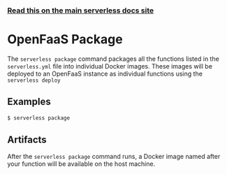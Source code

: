 <!--
title: Serverless Framework Commands - OpenFaaS - Deploy
menuText: package
menuOrder: 1
description: Deploy your service to the specified provider
layout: Doc
-->

<!-- DOCS-SITE-LINK:START automatically generated -->
### [Read this on the main serverless docs site](https://www.serverless.com/framework/docs/providers/openfaas/cli-reference/deploy)
<!-- DOCS-SITE-LINK:END -->

# OpenFaaS Package

The `serverless package` command packages all the functions
listed in the `serverless.yml` file into individual Docker
images. These images will be deployed to an OpenFaaS instance as
individual functions using the `serverless deploy`

## Examples
```bash
$ serverless package
```

## Artifacts

After the `serverless package` command runs, a Docker image named
after your function will be available on the host machine.


